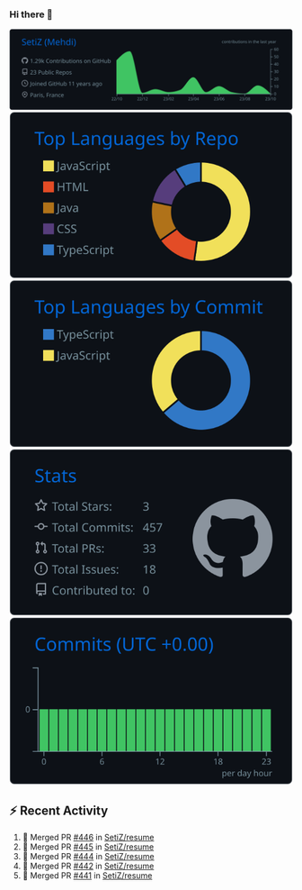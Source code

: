 ### Hi there 👋

![](https://raw.githubusercontent.com/SetiZ/SetiZ/master/profile-summary-card-output/github_dark/0-profile-details.svg)
![](https://raw.githubusercontent.com/SetiZ/SetiZ/master/profile-summary-card-output/github_dark/1-repos-per-language.svg)
![](https://raw.githubusercontent.com/SetiZ/SetiZ/master/profile-summary-card-output/github_dark/2-most-commit-language.svg)
![](https://raw.githubusercontent.com/SetiZ/SetiZ/master/profile-summary-card-output/github_dark/3-stats.svg)
![](https://raw.githubusercontent.com/SetiZ/SetiZ/master/profile-summary-card-output/github_dark/4-productive-time.svg)

## :zap: Recent Activity	

<!--START_SECTION:activity-->
1. 🎉 Merged PR [#446](https://github.com/SetiZ/resume/pull/446) in [SetiZ/resume](https://github.com/SetiZ/resume)
2. 🎉 Merged PR [#445](https://github.com/SetiZ/resume/pull/445) in [SetiZ/resume](https://github.com/SetiZ/resume)
3. 🎉 Merged PR [#444](https://github.com/SetiZ/resume/pull/444) in [SetiZ/resume](https://github.com/SetiZ/resume)
4. 🎉 Merged PR [#442](https://github.com/SetiZ/resume/pull/442) in [SetiZ/resume](https://github.com/SetiZ/resume)
5. 🎉 Merged PR [#441](https://github.com/SetiZ/resume/pull/441) in [SetiZ/resume](https://github.com/SetiZ/resume)
<!--END_SECTION:activity-->

<!--
**SetiZ/SetiZ** is a ✨ _special_ ✨ repository because its `README.md` (this file) appears on your GitHub profile.

Here are some ideas to get you started:

- 🔭 I’m currently working on ...
- 🌱 I’m currently learning ...
- 👯 I’m looking to collaborate on ...
- 🤔 I’m looking for help with ...
- 💬 Ask me about ...
- 📫 How to reach me: ...
- 😄 Pronouns: ...
- ⚡ Fun fact: ...
-->
